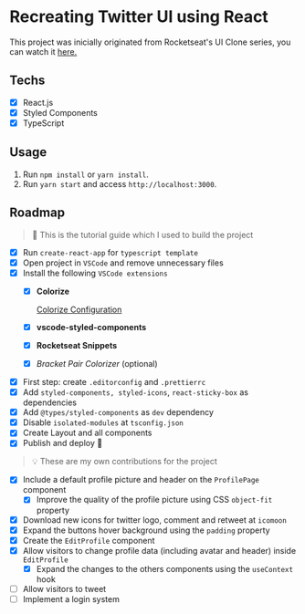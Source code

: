 # Recreating Twitter UI using React

This project was inicially originated from Rocketseat's UI Clone series, you can watch it <a href="https://www.youtube.com/watch?v=K-8z_4xvT3o">here.</a>

## Techs

- [x] React.js
- [x] Styled Components
- [x] TypeScript

## Usage

1. Run `npm install` or `yarn install`.<br />
2. Run `yarn start` and access `http://localhost:3000`.<br />

## Roadmap

> :memo: This is the tutorial guide which I used to build the project

- [x]  Run `create-react-app` for `typescript template`
- [x]  Open project in `VSCode` and remove unnecessary files
- [x]  Install the following `VSCode extensions`
    - [x]  **Colorize**
        
        [Colorize Configuration](https://www.notion.so/Colorize-Configuration-7e741464bcc84d0e88ecd751879bbd29)
        
    - [x]  **vscode-styled-components**
    - [x]  **Rocketseat Snippets**
    - [x]  *Bracket Pair Colorizer* (optional)
- [x]  First step: create  `.editorconfig` and `.prettierrc`
- [x]  Add `styled-components, styled-icons`, `react-sticky-box` as dependencies
- [x]  Add `@types/styled-components` as `dev` dependency
- [x]  Disable `isolated-modules` at `tsconfig.json`
- [x]  Create Layout and all components
- [x]  Publish and deploy 🚀

> :bulb: These are my own contributions for the project 

- [x]  Include a default profile picture and header on the `ProfilePage` component
    - [x]  Improve the quality of the profile picture using CSS `object-fit` property
- [x]  Download new icons for twitter logo, comment and retweet at `icomoon`
- [x]  Expand the buttons hover background using the `padding` property
- [x]  Create the `EditProfile` component
- [x]  Allow visitors to change profile data (including avatar and header) inside `EditProfile`
    - [x]  Expand the changes to the others components using the `useContext` hook
- [ ]  Allow visitors to tweet
- [ ]  Implement a login system
